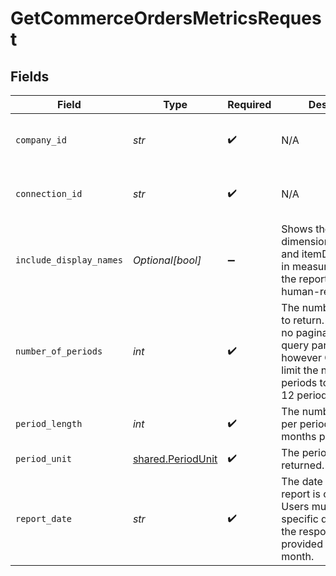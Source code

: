 # GetCommerceOrdersMetricsRequest


## Fields

| Field                                                                                                                                                        | Type                                                                                                                                                         | Required                                                                                                                                                     | Description                                                                                                                                                  | Example                                                                                                                                                      |
| ------------------------------------------------------------------------------------------------------------------------------------------------------------ | ------------------------------------------------------------------------------------------------------------------------------------------------------------ | ------------------------------------------------------------------------------------------------------------------------------------------------------------ | ------------------------------------------------------------------------------------------------------------------------------------------------------------ | ------------------------------------------------------------------------------------------------------------------------------------------------------------ |
| `company_id`                                                                                                                                                 | *str*                                                                                                                                                        | :heavy_check_mark:                                                                                                                                           | N/A                                                                                                                                                          | 8a210b68-6988-11ed-a1eb-0242ac120002                                                                                                                         |
| `connection_id`                                                                                                                                              | *str*                                                                                                                                                        | :heavy_check_mark:                                                                                                                                           | N/A                                                                                                                                                          | 2e9d2c44-f675-40ba-8049-353bfcb5e171                                                                                                                         |
| `include_display_names`                                                                                                                                      | *Optional[bool]*                                                                                                                                             | :heavy_minus_sign:                                                                                                                                           | Shows the dimensionDisplayName and itemDisplayName in measures to make the report data human-readable.                                                       |                                                                                                                                                              |
| `number_of_periods`                                                                                                                                          | *int*                                                                                                                                                        | :heavy_check_mark:                                                                                                                                           | The number of periods to return.  There will be no pagination as a query parameter, however Codat will limit the number of periods to request to 12 periods. |                                                                                                                                                              |
| `period_length`                                                                                                                                              | *int*                                                                                                                                                        | :heavy_check_mark:                                                                                                                                           | The number of months per period. E.g. 2 = 2 months per period.                                                                                               |                                                                                                                                                              |
| `period_unit`                                                                                                                                                | [shared.PeriodUnit](../../models/shared/periodunit.md)                                                                                                       | :heavy_check_mark:                                                                                                                                           | The period unit of time returned.                                                                                                                            |                                                                                                                                                              |
| `report_date`                                                                                                                                                | *str*                                                                                                                                                        | :heavy_check_mark:                                                                                                                                           | The date in which the report is created up to. Users must specify a specific date, however the response will be provided for the full month.                 | 29-09-2020                                                                                                                                                   |